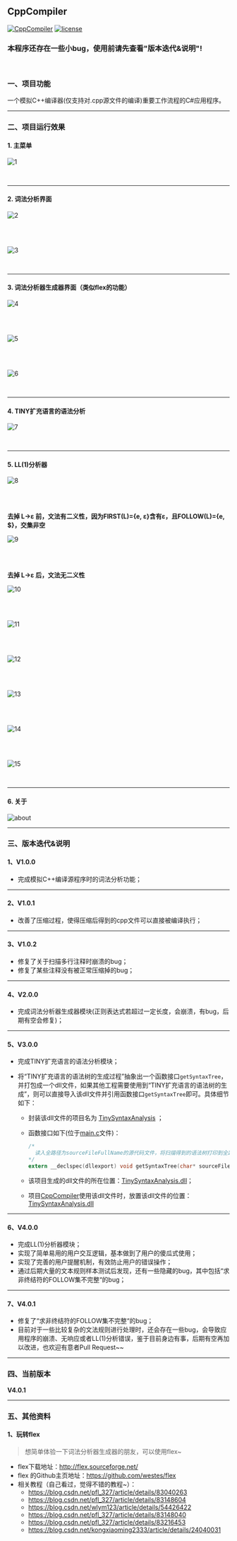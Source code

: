 ## CppCompiler

[![CppCompiler](https://img.shields.io/badge/CppCompiler-v4.0.1-green.svg)](https://github.com/Yuziquan/CppCompiler)
[![license](https://img.shields.io/packagist/l/doctrine/orm.svg)](https://github.com/Yuziquan/CppCompiler/blob/master/LICENSE)



### 本程序还存在一些小bug，使用前请先查看"版本迭代&说明"!

<br/>

### 一、项目功能

一个模拟C++编译器(仅支持对.cpp源文件的编译)重要工作流程的C#应用程序。



***

### 二、项目运行效果

#### 1. 主菜单

![1](Screenshots/1.png)

<br/>

***

#### 2. 词法分析界面

![2](Screenshots/2.png)

<br/>
<br/>

![3](Screenshots/3.png)


<br/>

***
#### 3. 词法分析器生成器界面（类似flex的功能）

![4](Screenshots/4.png)

<br/>
<br/>

![5](Screenshots/5.png)

<br/>
<br/>

![6](Screenshots/6.png)

<br/>

***
#### 4. TINY扩充语言的语法分析

![7](Screenshots/7.png)

<br/>

***
#### 5. LL(1)分析器

![8](Screenshots/8.png)

<br/>
<br/>



**去掉 L->ε 前，文法有二义性，因为FIRST(L)={e, ε}含有ε，且FOLLOW(L)={e, $}，交集非空**

![9](Screenshots/9.png)

<br/>
<br/>

**去掉 L->ε 后，文法无二义性**

![10](Screenshots/10.png)

<br/>
<br/>


![11](Screenshots/11.png)

<br/>
<br/>

![12](Screenshots/12.png)

<br/>
<br/>

![13](Screenshots/13.png)

<br/>
<br/>


![14](Screenshots/14.png)

<br/>
<br/>


![15](Screenshots/15.png)

<br/>

***

#### 6. 关于

![about](Screenshots/about.png)



***

### 三、版本迭代&说明

#### 1、V1.0.0

* 完成模拟C++编译源程序时的词法分析功能；

***

#### 2、V1.0.1

* 改善了压缩过程，使得压缩后得到的cpp文件可以直接被编译执行；

***

#### 3、V1.0.2

* 修复了关于扫描多行注释时崩溃的bug；
* 修复了某些注释没有被正常压缩掉的bug；

***

#### 4、V2.0.0
* 完成词法分析器生成器模块(正则表达式若超过一定长度，会崩溃，有bug，后期有空会修复)；

***

#### 5、V3.0.0

* 完成TINY扩充语言的语法分析模块；

* 将“TINY扩充语言的语法树的生成过程”抽象出一个函数接口`getSyntaxTree`，并打包成一个dll文件，如果其他工程需要使用到“TINY扩充语言的语法树的生成”，则可以直接导入该dll文件并引用函数接口`getSyntaxTree`即可。具体细节如下：

  * 封装该dll文件的项目名为 [TinySyntaxAnalysis](https://github.com/Yuziquan/CppCompiler/tree/master/TINY%E6%89%A9%E5%85%85%E8%AF%AD%E8%A8%80%E7%9A%84%E8%AF%AD%E6%B3%95%E6%A0%91%E7%94%9F%E6%88%90%EF%BC%88DLL%E9%A1%B9%E7%9B%AE%EF%BC%89/DLL%E9%A1%B9%E7%9B%AE/TinySyntaxAnalysis) ；

  * 函数接口如下(位于[main.c](https://github.com/Yuziquan/CppCompiler/blob/master/TINY%E6%89%A9%E5%85%85%E8%AF%AD%E8%A8%80%E7%9A%84%E8%AF%AD%E6%B3%95%E6%A0%91%E7%94%9F%E6%88%90%EF%BC%88DLL%E9%A1%B9%E7%9B%AE%EF%BC%89/DLL%E9%A1%B9%E7%9B%AE/TinySyntaxAnalysis/TinySyntaxAnalysis/main.c)文件)：

    ```c
    /*
      读入全路径为sourceFileFullName的源代码文件，将扫描得到的语法树打印到全路径为savedFileFullName的文件中
    */
    extern __declspec(dllexport) void getSyntaxTree(char* sourceFileFullName, char* savedFileFullName);
    ```

  * 该项目生成的dll文件的所在位置：[TinySyntaxAnalysis.dll](https://github.com/Yuziquan/CppCompiler/blob/master/TINY%E6%89%A9%E5%85%85%E8%AF%AD%E8%A8%80%E7%9A%84%E8%AF%AD%E6%B3%95%E6%A0%91%E7%94%9F%E6%88%90%EF%BC%88DLL%E9%A1%B9%E7%9B%AE%EF%BC%89/DLL%E9%A1%B9%E7%9B%AE/TinySyntaxAnalysis/x64/Debug/TinySyntaxAnalysis.dll)；

  * 项目[CppCompiler](https://github.com/Yuziquan/CppCompiler)使用该dll文件时，放置该dll文件的位置：[TinySyntaxAnalysis.dll](https://github.com/Yuziquan/CppCompiler/blob/master/CppCompiler/CppCompiler/bin/Debug/TinySyntaxAnalysis.dll)


***

#### 6、V4.0.0

* 完成LL(1)分析器模块；
* 实现了简单易用的用户交互逻辑，基本做到了用户的傻瓜式使用；
* 实现了完善的用户提醒机制，有效防止用户的错误操作；
* 通过后期大量的文本规则样本测试后发现，还有一些隐藏的bug，其中包括“求非终结符的FOLLOW集不完整“的bug；

***
#### 7、V4.0.1

* 修复了“求非终结符的FOLLOW集不完整“的bug；
* 目前对于一些比较复杂的文法规则进行处理时，还会存在一些bug，会导致应用程序的崩溃、无响应或者LL(1)分析错误，鉴于目前身边有事，后期有空再加以改进，也欢迎有意者Pull Request~~

***

### 四、当前版本

**V4.0.1**

***

### 五、其他资料

#### 1、玩转flex
> 想简单体验一下词法分析器生成器的朋友，可以使用flex~
* flex下载地址：http://flex.sourceforge.net/
* flex 的Github主页地址：https://github.com/westes/flex
* 相关教程（自己看过，觉得不错的教程~）：
  * https://blog.csdn.net/pfl_327/article/details/83040263
  * https://blog.csdn.net/pfl_327/article/details/83148604
  * https://blog.csdn.net/wlym123/article/details/54426422
  * https://blog.csdn.net/pfl_327/article/details/83148040
  * https://blog.csdn.net/pfl_327/article/details/83216453
  * https://blog.csdn.net/kongxiaoming2333/article/details/24040031